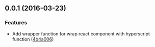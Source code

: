<a name="0.0.1"></a>
## 0.0.1 (2016-03-23)


### Features

* Add wrapper function for wrap react component with hyperscript function ([4b4a006](https://github.com/jessy1092/react-hyperscript-wrapper/commit/4b4a006))



